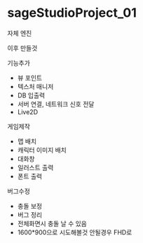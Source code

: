 # sageStudioProject_01

자체 엔진

이후 만들것

기능추가
 - 뷰 포인트
 - 텍스처 매니저
 - DB 입출력
 - 서버 연결, 네트워크 신호 전달
 - Live2D 
 
게임제작
 - 맵 배치
 - 캐릭터 이미지 배치
 - 대화창
 - 일러스트 출력
 - 폰트 출력

버그수정
 - 충돌 보정
 - 버그 정리
 - 전체화면시 충돌 날 수 있음
 - 1600*900으로 시도해볼것 안될경우 FHD로
